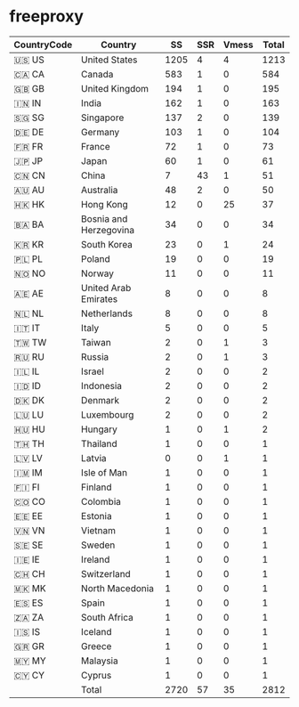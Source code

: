 # freeproxy

|CountryCode|Country|SS|SSR|Vmess|Total|
|  ----  | ----  |  ----  | ----  |  ----  | ----  |
|🇺🇸 US|United States|1205|4|4|1213|
|🇨🇦 CA|Canada|583|1|0|584|
|🇬🇧 GB|United Kingdom|194|1|0|195|
|🇮🇳 IN|India|162|1|0|163|
|🇸🇬 SG|Singapore|137|2|0|139|
|🇩🇪 DE|Germany|103|1|0|104|
|🇫🇷 FR|France|72|1|0|73|
|🇯🇵 JP|Japan|60|1|0|61|
|🇨🇳 CN|China|7|43|1|51|
|🇦🇺 AU|Australia|48|2|0|50|
|🇭🇰 HK|Hong Kong|12|0|25|37|
|🇧🇦 BA|Bosnia and Herzegovina|34|0|0|34|
|🇰🇷 KR|South Korea|23|0|1|24|
|🇵🇱 PL|Poland|19|0|0|19|
|🇳🇴 NO|Norway|11|0|0|11|
|🇦🇪 AE|United Arab Emirates|8|0|0|8|
|🇳🇱 NL|Netherlands|8|0|0|8|
|🇮🇹 IT|Italy|5|0|0|5|
|🇹🇼 TW|Taiwan|2|0|1|3|
|🇷🇺 RU|Russia|2|0|1|3|
|🇮🇱 IL|Israel|2|0|0|2|
|🇮🇩 ID|Indonesia|2|0|0|2|
|🇩🇰 DK|Denmark|2|0|0|2|
|🇱🇺 LU|Luxembourg|2|0|0|2|
|🇭🇺 HU|Hungary|1|0|1|2|
|🇹🇭 TH|Thailand|1|0|0|1|
|🇱🇻 LV|Latvia|0|0|1|1|
|🇮🇲 IM|Isle of Man|1|0|0|1|
|🇫🇮 FI|Finland|1|0|0|1|
|🇨🇴 CO|Colombia|1|0|0|1|
|🇪🇪 EE|Estonia|1|0|0|1|
|🇻🇳 VN|Vietnam|1|0|0|1|
|🇸🇪 SE|Sweden|1|0|0|1|
|🇮🇪 IE|Ireland|1|0|0|1|
|🇨🇭 CH|Switzerland|1|0|0|1|
|🇲🇰 MK|North Macedonia|1|0|0|1|
|🇪🇸 ES|Spain|1|0|0|1|
|🇿🇦 ZA|South Africa|1|0|0|1|
|🇮🇸 IS|Iceland|1|0|0|1|
|🇬🇷 GR|Greece|1|0|0|1|
|🇲🇾 MY|Malaysia|1|0|0|1|
|🇨🇾 CY|Cyprus|1|0|0|1|
||Total|2720|57|35|2812|
